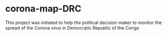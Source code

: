 # corona-map-DRC
This project was initiated to help the political decision maker to monitor the spread of the Corona virus in Democratic Republic of the Congo
